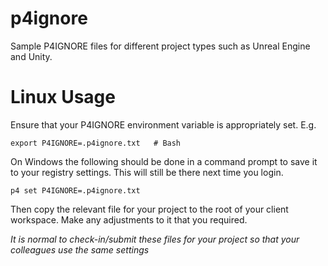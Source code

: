 # p4ignore
Sample P4IGNORE files for different project types such as Unreal Engine and Unity.

# Linux Usage

Ensure that your P4IGNORE environment variable is appropriately set. E.g.

    export P4IGNORE=.p4ignore.txt   # Bash

On Windows the following should be done in a command prompt to save it to your registry settings.
This will still be there next time you login.

    p4 set P4IGNORE=.p4ignore.txt

Then copy the relevant file for your project to the root of your client workspace. Make any adjustments to it
that you required.

*It is normal to check-in/submit these files for your project so that your colleagues use the same settings*
